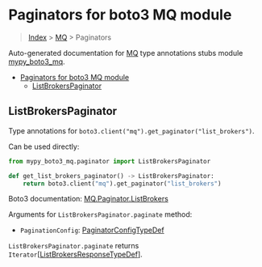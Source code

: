 # Paginators for boto3 MQ module

> [Index](..) > [MQ](.) > Paginators

Auto-generated documentation for
[MQ](https://boto3.amazonaws.com/v1/documentation/api/1.17.74/reference/services/mq.html#MQ)
type annotations stubs module
[mypy_boto3_mq](https://pypi.org/project/mypy-boto3-mq/).

- [Paginators for boto3 MQ module](#paginators-for-boto3-mq-module)
  - [ListBrokersPaginator](#listbrokerspaginator)

## ListBrokersPaginator

Type annotations for `boto3.client("mq").get_paginator("list_brokers")`.

Can be used directly:

```python
from mypy_boto3_mq.paginator import ListBrokersPaginator

def get_list_brokers_paginator() -> ListBrokersPaginator:
    return boto3.client("mq").get_paginator("list_brokers")
```

Boto3 documentation:
[MQ.Paginator.ListBrokers](https://boto3.amazonaws.com/v1/documentation/api/1.17.74/reference/services/mq.html#MQ.Paginator.ListBrokers)

Arguments for `ListBrokersPaginator.paginate` method:

- `PaginationConfig`:
  [PaginatorConfigTypeDef](./type_defs.md#paginatorconfigtypedef)

`ListBrokersPaginator.paginate` returns
`Iterator`\[[ListBrokersResponseTypeDef](./type_defs.md#listbrokersresponsetypedef)\].
